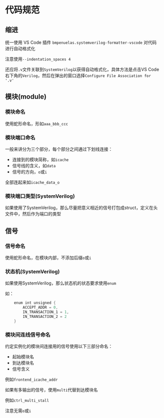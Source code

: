 # 代码规范

## 缩进

统一使用 VS Code 插件 `bmpenuelas.systemverilog-formatter-vscode` 对代码进行自动格式化

注意使用`--indentation_spaces 4`

还应将`.v`文件关联到`SystemVerilog`以获得自动格式化，具体方法是点击VS Code右下角的`Verilog`，然后在弹出的窗口选择`Configure File Association for '.v'`

## 模块(module)

### 模块命名

使用蛇形命名，形如`aaa_bbb_ccc`

### 模块端口命名

一般来讲分为三个部分，每个部分之间通过下划线连接：
- 连接到的模块简称，如`icache`
- 信号线的含义，如`data`
- 信号的方向，`o`或`i`

全部连起来如`icache_data_o`

### 模块端口类型(SystemVerilog)

如果使用了SystemVerilog，那么尽量把意义相近的信号打包成struct，定义在头文件中，然后作为端口的类型

## 信号

### 信号命名

使用蛇形命名，在模块内部，不添加后缀`o`或`i`

### 状态机(SystemVerilog)

如果使用SystemVerilog，那么状态机的状态要求使用`enum`

如：
```verilog
    enum int unsigned {
        ACCEPT_ADDR = 0,
        IN_TRANSACTION_1 = 1,
        IN_TRANSACTION_2 = 2
    }
```

### 模块间连线信号命名

约定实例化的模块间连接用的信号使用以下三部分命名：
- 起始模块名
- 到达模块名
- 信号含义

例如`frontend_icache_addr`

如果有多输出的信号，使用`multi`代替到达模块名

例如`ctrl_multi_stall`

注意无需`o`或`i`

